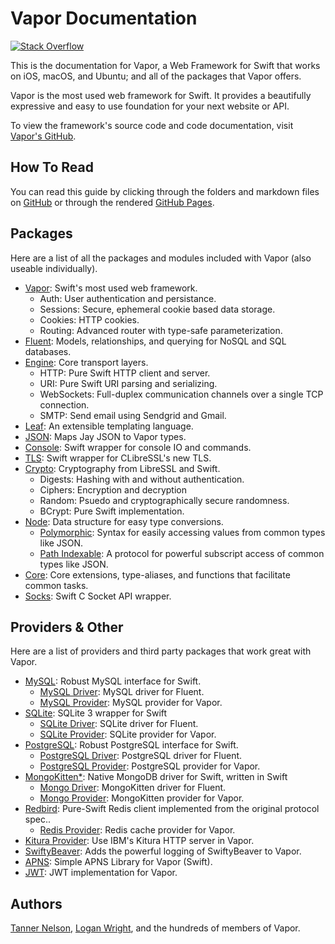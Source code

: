 # Vapor Documentation

[![Stack Overflow](https://img.shields.io/stackexchange/stackoverflow/t/vapor.svg)](http://stackoverflow.com/questions/tagged/vapor)

This is the documentation for Vapor, a Web Framework for Swift that works on iOS, macOS, and Ubuntu; and all of the packages that Vapor offers. 

Vapor is the most used web framework for Swift. It provides a beautifully expressive and easy to use foundation for your next website or API.

To view the framework's source code and code documentation, visit [Vapor's GitHub](https://github.com/vapor/vapor).

## How To Read

You can read this guide by clicking through the folders and markdown files on [GitHub](https://github.com/vapor/documentation) or through the rendered [GitHub Pages](https://vapor.github.io/documentation/).

## Packages

Here are a list of all the packages and modules included with Vapor (also useable individually).

- [Vapor](https://github.com/vapor/vapor): Swift's most used web framework.
	- Auth: User authentication and persistance. 
	- Sessions: Secure, ephemeral cookie based data storage.
	- Cookies: HTTP cookies.
	- Routing: Advanced router with type-safe parameterization.
- [Fluent](https://github.com/vapor/fluent): Models, relationships, and querying for NoSQL and SQL databases.
- [Engine](https://github.com/vapor/engine): Core transport layers.
	- HTTP: Pure Swift HTTP client and server.
	- URI: Pure Swift URI parsing and serializing.
	- WebSockets: Full-duplex communication channels over a single TCP connection.
	- SMTP: Send email using Sendgrid and Gmail.
- [Leaf](https://github.com/vapor/leaf): An extensible templating language.
- [JSON](https://github.com/vapor/json): Maps Jay JSON to Vapor types.
- [Console](https://github.com/vapor/console): Swift wrapper for console IO and commands.
- [TLS](https://github.com/vapor/tls): Swift wrapper for CLibreSSL's new TLS.
- [Crypto](https://github.com/vapor/crypto): Cryptography from LibreSSL and Swift.
	- Digests: Hashing with and without authentication.
	- Ciphers: Encryption and decryption
	- Random: Psuedo and cryptographically secure randomness.
	- BCrypt: Pure Swift implementation.
- [Node](https://github.com/vapor/node): Data structure for easy type conversions.
	- [Polymorphic](https://github.com/vapor/polymorphic): Syntax for easily accessing values from common types like JSON.
	- [Path Indexable](https://github.com/vapor/path-indexable): A protocol for powerful subscript access of common types like JSON.
- [Core](https://github.com/vapor/core): Core extensions, type-aliases, and functions that facilitate common tasks.
- [Socks](https://github.com/vapor/socks): Swift C Socket API wrapper.

## Providers & Other

Here are a list of providers and third party packages that work great with Vapor.

- [MySQL](https://github.com/vapor/mysql): Robust MySQL interface for Swift.
	- [MySQL Driver](https://github.com/vapor/mysql-driver): MySQL driver for Fluent.
	- [MySQL Provider](https://github.com/vapor/mysql-provider): MySQL provider for Vapor.
- [SQLite](https://github.com/vapor/sqlite): SQLite 3 wrapper for Swift
	- [SQLite Driver](https://github.com/vapor/sqlite-driver): SQLite driver for Fluent.
	- [SQLite Provider](https://github.com/vapor/sqlite-provider): SQLite provider for Vapor.
- [PostgreSQL](https://github.com/vapor/postgresql): Robust PostgreSQL interface for Swift.
	- [PostgreSQL Driver](https://github.com/vapor/postgresql-driver): PostgreSQL driver for Fluent.
	- [PostgreSQL Provider](https://github.com/vapor/postgresql-provider): PostgreSQL provider for Vapor.
- [MongoKitten*](https://github.com/OpenKitten/MongoKitten): Native MongoDB driver for Swift, written in Swift
	- [Mongo Driver](https://github.com/vapor/mongo-driver): MongoKitten driver for Fluent.
	- [Mongo Provider](https://github.com/vapor/mongo-provider): MongoKitten provider for Vapor.
- [Redbird](https://github.com/vapor/redbird): Pure-Swift Redis client implemented from the original protocol spec..
	- [Redis Provider](https://github.com/vapor/redis-provider): Redis cache provider for Vapor.
- [Kitura Provider](https://github.com/vapor/kitura-provider): Use IBM's Kitura HTTP server in Vapor.
- [SwiftyBeaver](https://github.com/SwiftyBeaver/SwiftyBeaver-Vapor): Adds the powerful logging of SwiftyBeaver to Vapor.
- [APNS](https://github.com/matthijs2704/vapor-apns): Simple APNS Library for Vapor (Swift).
- [JWT](https://github.com/siemensikkema/vapor-jwt): JWT implementation for Vapor.


## Authors

[Tanner Nelson](mailto:tanner@qutheory.io), [Logan Wright](mailto:logan@qutheory.io), and the hundreds of members of Vapor.
